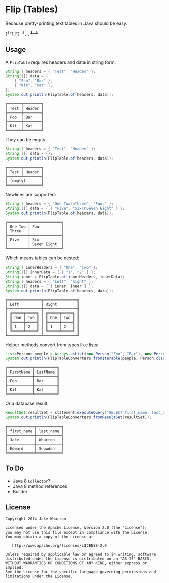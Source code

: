Flip (Tables)
=============

Because pretty-printing text tables in Java should be easy.

(╯°□°）╯︵ ┻━┻



Usage
-----

A `FlipTable` requires headers and data in string form:
```java
String[] headers = { "Test", "Header" };
String[][] data = {
    { "Foo", "Bar" },
    { "Kit", "Kat" },
};
System.out.println(FlipTable.of(headers, data));
```
```
╔══════╤════════╗
║ Test │ Header ║
╠══════╪════════╣
║ Foo  │ Bar    ║
╟──────┼────────╢
║ Kit  │ Kat    ║
╚══════╧════════╝
```

They can be empty:
```java
String[] headers = { "Test", "Header" };
String[][] data = {};
System.out.println(FlipTable.of(headers, data));
```
```
╔══════╤════════╗
║ Test │ Header ║
╠══════╧════════╣
║ (empty)       ║
╚═══════════════╝
```

Newlines are supported:
```java
String[] headers = { "One Two\nThree", "Four" };
String[][] data = { { "Five", "Six\nSeven Eight" } };
System.out.println(FlipTable.of(headers, data));
```
```
╔═════════╤══════════════╗
║ One Two │ Four         ║
║ Three   │              ║
╠═════════╪══════════════╣
║ Five    │ Six          ║
║         │ Seven Eight  ║
╚═════════╧══════════════╝
```

Which means tables can be nested:
```java
String[] innerHeaders = { "One", "Two" };
String[][] innerData = { { "1", "2" } };
String inner = FlipTable.of(innerHeaders, innerData);
String[] headers = { "Left", "Right" };
String[][] data = { { inner, inner } };
System.out.println(FlipTable.of(headers, data));
```
```
╔═══════════════╤═══════════════╗
║ Left          │ Right         ║
╠═══════════════╪═══════════════╣
║ ╔═════╤═════╗ │ ╔═════╤═════╗ ║
║ ║ One │ Two ║ │ ║ One │ Two ║ ║
║ ╠═════╪═════╣ │ ╠═════╪═════╣ ║
║ ║ 1   │ 2   ║ │ ║ 1   │ 2   ║ ║
║ ╚═════╧═════╝ │ ╚═════╧═════╝ ║
╚═══════════════╧═══════════════╝
```

Helper methods convert from types like lists:
```java
List<Person> people = Arrays.asList(new Person("Foo", "Bar"), new Person("Kit", "Kat"));
System.out.println(FlipTableConverters.fromIterable(people, Person.class));
```
```
╔═══════════╤══════════╗
║ FirstName │ LastName ║
╠═══════════╪══════════╣
║ Foo       │ Bar      ║
╟───────────┼──────────╢
║ Kit       │ Kat      ║
╚═══════════╧══════════╝
```

Or a database result:
```java
ResultSet resultSet = statement.executeQuery("SELECT first_name, last_name FROM users");
System.out.println(FlipTableConverters.fromResultSet(resultSet));
```
```
╔════════════╤═══════════╗
║ first_name │ last_name ║
╠════════════╪═══════════╣
║ Jake       │ Wharton   ║
╟────────────┼───────────╢
║ Edward     │ Snowden   ║
╚════════════╧═══════════╝
```



To Do
-----

 * Java 8 `Collector`?
 * Java 8 method references
 * Builder



License
-------

    Copyright 2014 Jake Wharton

    Licensed under the Apache License, Version 2.0 (the "License");
    you may not use this file except in compliance with the License.
    You may obtain a copy of the License at

       http://www.apache.org/licenses/LICENSE-2.0

    Unless required by applicable law or agreed to in writing, software
    distributed under the License is distributed on an "AS IS" BASIS,
    WITHOUT WARRANTIES OR CONDITIONS OF ANY KIND, either express or implied.
    See the License for the specific language governing permissions and
    limitations under the License.
